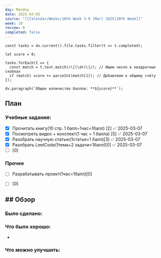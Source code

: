 ```yaml
---
day: Monday
date: 2025-03-03
source: "[[Calendar/Weeks/10th Week 3-9 (Mar) 2025|10th Week]]"
week: 10
review: 0
completed: false
---
```

```dataviewjs
const tasks = dv.current().file.tasks.filter(t => t.completed);

let score = 0;

tasks.forEach(t => {
  const match = t.text.match(/\[(\d+)\]/); // Ищем число в квадратных скобках
  if (match) score += parseInt(match[1]); // Добавляем к общему счёту
});

dv.paragraph(`Общее количество баллов: **${score}**`);

```

## План

### Учебные задания:
- [x] Прочитать книгу(10 стр. 1 балл~1час=1балл) [2] ✅ 2025-03-07
- [x] Посмотреть видео + конспект(1 час = 1 балла) [5] ✅ 2025-03-07
- [x] Разобрать научную статью(1статья=1 балл)[3] ✅ 2025-03-07
- [x] Разобрать LeetCode(1тема+2 задачи=1балл)[0] ✅ 2025-03-07
- [ ] [0]
### Прочее
- [ ] Разрабатывать проект(1час=1балл)[0]
- [ ] [0]


## ## Обзор

### Было сделано:






### Что было хорошо:
 - 



### Что можно улучшить:
